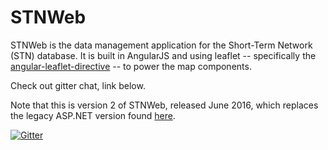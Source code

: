 # STNWeb

STNWeb is the data management application for the Short-Term Network (STN) database. It is built in AngularJS and using leaflet -- specifically the [angular-leaflet-directive](https://github.com/tombatossals/angular-leaflet-directive) -- to power the map components.

Check out gitter chat, link below.

Note that this is version 2 of STNWeb, released June 2016, which replaces the legacy ASP.NET version found [here](https://github.com/USGS-WiM/STNWeb1).

[![Gitter](https://badges.gitter.im/USGS-WiM/STNWeb2.svg)](https://gitter.im/USGS-WiM/STNWeb2?utm_source=badge&utm_medium=badge&utm_campaign=pr-badge&utm_content=badge)
